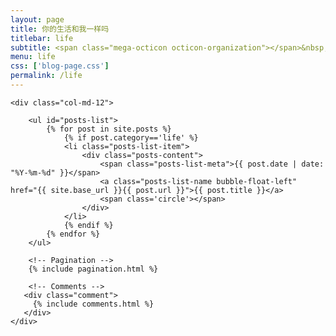```yaml
---
layout: page
title: 你的生活和我一样吗
titlebar: life
subtitle: <span class="mega-octicon octicon-organization"></span>&nbsp;&nbsp; 你的生活有什么故事？
menu: life
css: ['blog-page.css']
permalink: /life
---
```


<div class="row">

    <div class="col-md-12">

        <ul id="posts-list">
            {% for post in site.posts %}
                {% if post.category=='life' %}
                <li class="posts-list-item">
                    <div class="posts-content">
                        <span class="posts-list-meta">{{ post.date | date: "%Y-%m-%d" }}</span>
                        <a class="posts-list-name bubble-float-left" href="{{ site.base_url }}{{ post.url }}">{{ post.title }}</a>
                        <span class='circle'></span>
                    </div>
                </li>
                {% endif %}
            {% endfor %}
        </ul> 

        <!-- Pagination -->
        {% include pagination.html %}

        <!-- Comments -->
       <div class="comment">
         {% include comments.html %}
       </div>
    </div>

</div>
<script>
    $(document).ready(function(){

        // Enable bootstrap tooltip
        $("body").tooltip({ selector: '[data-toggle=tooltip]' });

    });
</script>
